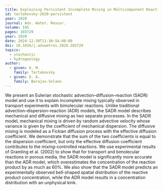 ```yaml
---
title: Explaining Persistent Incomplete Mixing in Multicomponent Reactive Transport with Eulerian Stochastic Model
id: tartakovsky-2020-persistent
year: 2020
journal: Adv. Water. Resour.
volume: 145
pages: 103729
year: 2020
date: 2024-12-30T11:30:54-08:00
doi: 10.1016/j.advwatres.2020.103729
topics:
  - stochastic
  - hydrogeology
author:
  - given: A. M.
    family: Tartakovsky
  - given: D. A.
    family: Barajas-Solano
---
```


We present an Eulerian stochastic advection–diffusion–reaction (SADR) model and use it to explain incomplete mixing typically observed in transport experiments with bimolecular reactions. Unlike traditional advection–dispersion–reaction (ADR) models, the SADR model describes mechanical and diffusive mixing as two separate processes. In the SADR model, mechanical mixing is driven by random advective velocity whose variance is given by the coefficient of mechanical dispersion. The diffusive mixing is modeled as a Fickian diffusion process with the effective diffusion coefficient. We demonstrate that the sum of the two coefficients is equal to the dispersion coefficient, but only the effective diffusion coefficient contributes to the mixing-controlled reactions. We use experimental results of Gramling et al. (2002) to show that for transport and bimolecular reactions in porous media, the SADR model is significantly more accurate than the ADR model, which overestimates the concentration of the reaction product by as much as 60%. We also show that the SADR model predicts an experimentally observed bell-shaped spatial distribution of the reactive product concentration, while the ADR model results in a concentration distribution with an unphysical kink.
